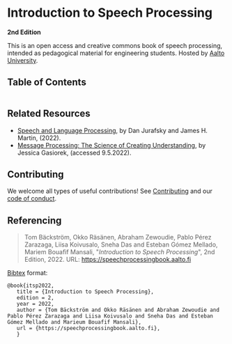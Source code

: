 # Introduction to Speech Processing
**2nd Edition**


This is an open access and creative commons book of speech processing, intended as pedagogical material for engineering students. Hosted by [Aalto University](https://aalto.fi).

## Table of Contents

```{tableofcontents}
```

## Related Resources
- [Speech and Language Processing](https://web.stanford.edu/~jurafsky/slp3/), by Dan Jurafsky and James H. Martin, (2022).
- [Message Processing: The Science of Creating Understanding](http://pressbooks-dev.oer.hawaii.edu/messageprocessing/), by Jessica Gasiorek, (accessed 9.5.2022).


## Contributing

   We welcome all types of useful contributions! See [Contributing](contributing.md) and our [code of conduct](code_of_conduct.md).

## Referencing

> Tom Bäckström, Okko Räsänen, Abraham Zewoudie, Pablo Pérez Zarazaga, Liisa Koivusalo, Sneha Das and Esteban Gómez Mellado, Mariem Bouafif Mansali, "*Introduction to Speech Processing*", 2nd Edition, 2022. URL: https://speechprocessingbook.aalto.fi

[Bibtex](http://www.bibtex.org/) format:

    @book{itsp2022,
       title = {Introduction to Speech Processing},
       edition = 2,
       year = 2022,
       author = {Tom Bäckström and Okko Räsänen and Abraham Zewoudie and Pablo Pérez Zarazaga and Liisa Koivusalo and Sneha Das and Esteban Gómez Mellado and Marieum Bouafif Mansali},
       url = {https://speechprocessingbook.aalto.fi},
       }
